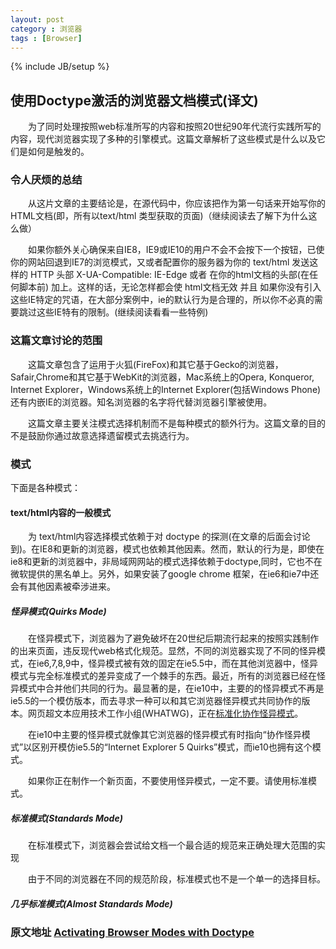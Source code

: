 ```yaml
---
layout: post
category : 浏览器
tags : [Browser]
---
```

{% include JB/setup %}

## 使用Doctype激活的浏览器文档模式(译文)

  &emsp;&emsp;为了同时处理按照web标准所写的内容和按照20世纪90年代流行实践所写的内容，现代浏览器实现了多种的引擎模式。这篇文章解析了这些模式是什么以及它们是如何是触发的。

### 令人厌烦的总结

  &emsp;&emsp;从这片文章的主要结论是，在源代码中，你应该把<!DOCTYPE html>作为第一句话来开始写你的HTML文档(即，所有以text/html 类型获取的页面)（继续阅读去了解下为什么这么做）

  &emsp;&emsp;如果你额外关心确保来自IE8，IE9或IE10的用户不会不会按下一个按钮，已使你的网站回退到IE7的浏览模式，又或者配置你的服务器为你的 text/html 发送这样的 HTTP 头部 X-UA-Compatible: IE-Edge 或者 在你的html文档的头部(在任何脚本前) 加上<meta http-equiv="X-UA-Compatible" content="IE=Edge">。这样的话，无论怎样都会使 html文档无效 并且 如果你没有引入这些IE特定的咒语，在大部分案例中，ie的默认行为是合理的，所以你不必真的需要跳过这些IE特有的限制。(继续阅读看看一些特例)

<!-- more -->

### 这篇文章讨论的范围

  &emsp;&emsp;这篇文章包含了运用于火狐(FireFox)和其它基于Gecko的浏览器，Safair,Chrome和其它基于WebKit的浏览器，Mac系统上的Opera, Konqueror, Internet Explorer，Windows系统上的Internet Explorer(包括Windows Phone) 还有内嵌IE的浏览器。知名浏览器的名字将代替浏览器引擎被使用。

  &emsp;&emsp;这篇文章主要关注模式选择机制而不是每种模式的额外行为。这篇文章的目的不是鼓励你通过故意选择遗留模式去挑选行为。

### 模式

  下面是各种模式：

#### text/html内容的一般模式

  &emsp;&emsp;为 text/html内容选择模式依赖于对 doctype 的探测(在文章的后面会讨论到)。在IE8和更新的浏览器，模式也依赖其他因素。然而，默认的行为是，即使在ie8和更新的浏览器中，非局域网网站的模式选择依赖于doctype,同时，它也不在微软提供的黑名单上。另外，如果安装了google chrome 框架，在ie6和ie7中还会有其他因素被牵涉进来。

##### **怪异模式(Quirks Mode)**

  &emsp;&emsp;在怪异模式下，浏览器为了避免破坏在20世纪后期流行起来的按照实践制作的出来页面，违反现代web格式化规范。显然，不同的浏览器实现了不同的怪异模式，在ie6,7,8,9中，怪异模式被有效的固定在ie5.5中，而在其他浏览器中，怪异模式与完全标准模式的差异变成了一个棘手的东西。最近，所有的浏览器已经在怪异模式中合并他们共同的行为。最显著的是，在ie10中，主要的的怪异模式不再是ie5.5的一个模仿版本，而去寻求一种可以和其它浏览器怪异模式共同协作的版本。网页超文本应用技术工作小组(WHATWG)，正在[标准化协作怪异模式](https://quirks.spec.whatwg.org/)。

  &emsp;&emsp;在ie10中主要的怪异模式就像其它浏览器的怪异模式有时指向“协作怪异模式”以区别开模仿ie5.5的“Internet Explorer 5 Quirks”模式，而ie10也拥有这个模式。

  &emsp;&emsp;如果你正在制作一个新页面，不要使用怪异模式，一定不要。请使用标准模式。

##### **标准模式(Standards Mode)**

   &emsp;&emsp;在标准模式下，浏览器会尝试给文档一个最合适的规范来正确处理大范围的实现

   &emsp;&emsp;由于不同的浏览器在不同的规范阶段，标准模式也不是一个单一的选择目标。

##### **几乎标准模式(Almost Standards Mode)**

### 原文地址  [Activating Browser Modes with Doctype](https://hsivonen.fi/doctype/)